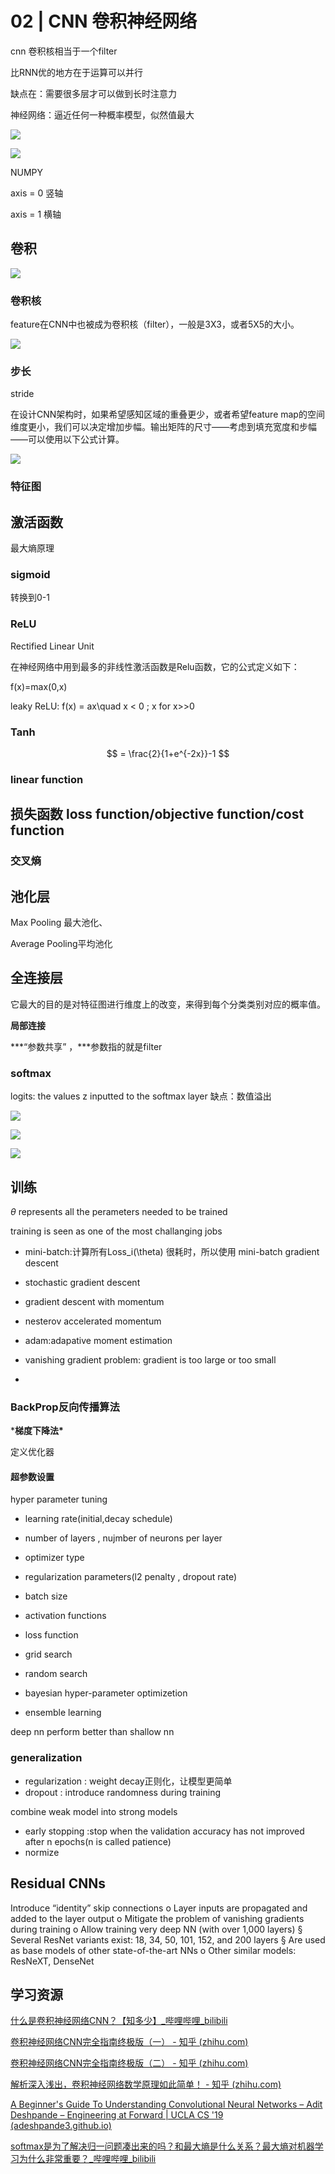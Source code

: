 # 02 | CNN 卷积神经网络



cnn 卷积核相当于一个filter

比RNN优的地方在于运算可以并行

缺点在：需要很多层才可以做到长时注意力


神经网络：逼近任何一种概率模型，似然值最大





![](https://philfan-pic.oss-cn-beijing.aliyuncs.com/web_pic/AI__DL__assets__02-CNN.assets__v2-06b66ed455e6f94c1b0530fe5b0c1d4e_r.webp)

![](https://philfan-pic.oss-cn-beijing.aliyuncs.com/web_pic/AI__DL__assets__02-CNN.assets__20240912164054.webp)



NUMPY

axis  = 0 竖轴

axis  = 1 横轴



## 卷积

![](https://philfan-pic.oss-cn-beijing.aliyuncs.com/web_pic/AI__DL__assets__02-CNN.assets__v2-d7b60413d0a9dbc165c89bb413198176_b.webp)

### 卷积核

feature在CNN中也被成为卷积核（filter），一般是3X3，或者5X5的大小。

![](https://philfan-pic.oss-cn-beijing.aliyuncs.com/web_pic/AI__DL__assets__02-CNN.assets__v2-3037dc47ea90a241c0f2cb4b4d29e66d_b.webp)



### 步长

 stride

在设计CNN架构时，如果希望感知区域的重叠更少，或者希望feature map的空间维度更小，我们可以决定增加步幅。输出矩阵的尺寸——考虑到填充宽度和步幅——可以使用以下公式计算。

![](https://philfan-pic.oss-cn-beijing.aliyuncs.com/web_pic/AI__DL__assets__02-CNN.assets__v2-9d3cf1f4e2c8c02306847eb7fb0829d5_1440w.webp)

###  特征图



## 激活函数

最大熵原理

### sigmoid

转换到0-1

### ReLU

Rectified Linear Unit

在神经网络中用到最多的非线性激活函数是Relu函数，它的公式定义如下：

f(x)=max(0,x)

leaky ReLU: 
f(x) = ax\quad x < 0 ; x for x>>0
### Tanh

$$
 = \frac{2}{1+e^{-2x}}-1
$$
### linear function

## 损失函数 loss function/objective function/cost function


### 交叉熵




## 池化层

Max Pooling 最大池化、

Average Pooling平均池化

## 全连接层



它最大的目的是对特征图进行维度上的改变，来得到每个分类类别对应的概率值。

**局部连接**

***“参数共享” ，\***参数指的就是filter

### softmax

logits: the values z inputted to the softmax layer 
缺点：数值溢出

![](https://philfan-pic.oss-cn-beijing.aliyuncs.com/web_pic/AI__DL__assets__02-CNN.assets__image-20230330195944316.webp)

![](https://philfan-pic.oss-cn-beijing.aliyuncs.com/web_pic/AI__DL__assets__02-CNN.assets__image-20230330204141660.webp)





![](https://philfan-pic.oss-cn-beijing.aliyuncs.com/web_pic/AI__DL__assets__02-CNN.assets__image-20230330204232308.webp)




## 训练 

$\theta$ represents all the perameters needed to be trained


training is seen as one of the most challanging jobs




- mini-batch:计算所有Loss_i(\theta) 很耗时，所以使用 mini-batch gradient descent
- stochastic gradient descent 
- gradient descent with momentum
- nesterov accelerated momentum
- adam:adapative moment estimation 

- vanishing gradient problem: gradient is too large or too small
- 

### BackProp反向传播算法

***梯度下降法\***


定义优化器
#### 超参数设置

hyper parameter tuning

- learning rate(initial,decay schedule)
- number of layers , nujmber of neurons per layer
- optimizer type
- regularization parameters(l2 penalty , dropout rate)
- batch size
- activation functions
- loss function


- grid search
- random search
- bayesian hyper-parameter optimizetion
- ensemble learning


deep nn perform better than shallow nn



### generalization
- regularization : weight decay正则化，让模型更简单
- dropout : introduce randomness during training 


combine weak model into strong models

- early stopping :stop when the validation accuracy has not improved after n epochs(n is called patience)
- normize


## Residual CNNs
Introduce “identity” skip connections
o Layer inputs are propagated and added to the layer output
o Mitigate the problem of vanishing gradients during training
o Allow training very deep NN (with over 1,000 layers)
§ Several ResNet variants exist: 18, 34, 50, 101, 152, and 200
layers
§ Are used as base models of other state-of-the-art NNs
o Other similar models: ResNeXT, DenseNet

## 学习资源

[什么是卷积神经网络CNN？【知多少】_哔哩哔哩_bilibili](https://www.bilibili.com/video/BV1oa411c7mS/?spm_id_from=333.788.recommend_more_video.0)

[卷积神经网络CNN完全指南终极版（一） - 知乎 (zhihu.com)](https://zhuanlan.zhihu.com/p/27908027?utm_campaign=shareopn&utm_medium=social&utm_oi=663017087136567296&utm_psn=1624746179111223296&utm_source=wechat_session)

[卷积神经网络CNN完全指南终极版（二） - 知乎 (zhihu.com)](https://zhuanlan.zhihu.com/p/28173972)

[解析深入浅出，卷积神经网络数学原理如此简单！ - 知乎 (zhihu.com)](https://zhuanlan.zhihu.com/p/434701372?utm_campaign=shareopn&utm_medium=social&utm_oi=663017087136567296&utm_psn=1624746960014966784&utm_source=wechat_session)

[A Beginner's Guide To Understanding Convolutional Neural Networks – Adit Deshpande – Engineering at Forward | UCLA CS '19 (adeshpande3.github.io)](https://adeshpande3.github.io/A-Beginner's-Guide-To-Understanding-Convolutional-Neural-Networks/)

[softmax是为了解决归一问题凑出来的吗？和最大熵是什么关系？最大熵对机器学习为什么非常重要？_哔哩哔哩_bilibili](https://www.bilibili.com/video/BV1cP4y1t7cP/?spm_id_from=333.788&vd_source=c22bb8d123dbc6430c3057dc8d2701b4)